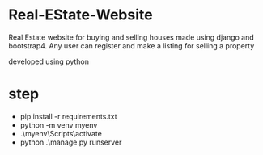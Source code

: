 # Real-EState-Website
Real Estate website for buying and selling houses made using django and bootstrap4. Any user can register and make a listing for selling a property

developed using python


# step
- pip install -r requirements.txt
- python -m venv myenv 
- .\myenv\Scripts\activate
- python .\manage.py runserver

